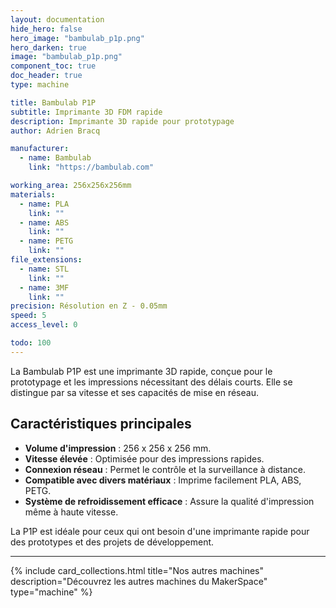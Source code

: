 ```yaml
---
layout: documentation
hide_hero: false
hero_image: "bambulab_p1p.png"
hero_darken: true
image: "bambulab_p1p.png"
component_toc: true
doc_header: true
type: machine

title: Bambulab P1P
subtitle: Imprimante 3D FDM rapide
description: Imprimante 3D rapide pour prototypage
author: Adrien Bracq

manufacturer:
  - name: Bambulab
    link: "https://bambulab.com"

working_area: 256x256x256mm
materials:
  - name: PLA
    link: ""
  - name: ABS
    link: ""
  - name: PETG
    link: ""
file_extensions:
  - name: STL
    link: ""
  - name: 3MF
    link: ""
precision: Résolution en Z - 0.05mm
speed: 5
access_level: 0

todo: 100
---
```


La Bambulab P1P est une imprimante 3D rapide, conçue pour le prototypage et les impressions nécessitant des délais courts. Elle se distingue par sa vitesse et ses capacités de mise en réseau.

## Caractéristiques principales

- **Volume d'impression** : 256 x 256 x 256 mm.
- **Vitesse élevée** : Optimisée pour des impressions rapides.
- **Connexion réseau** : Permet le contrôle et la surveillance à distance.
- **Compatible avec divers matériaux** : Imprime facilement PLA, ABS, PETG.
- **Système de refroidissement efficace** : Assure la qualité d'impression même à haute vitesse.

La P1P est idéale pour ceux qui ont besoin d'une imprimante rapide pour des prototypes et des projets de développement.

---

{%
  include card_collections.html
  title="Nos autres machines"
  description="Découvrez les autres machines du MakerSpace"
  type="machine"
%}
